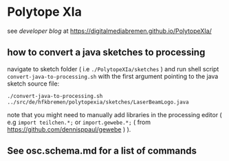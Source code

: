 # Polytope XIa

see *developer blog* at https://digitalmediabremen.github.io/PolytopeXIa/

## how to convert a java sketches to processing

navigate to sketch folder ( i.e `./PolytopeXIa/sketches` ) and run shell script `convert-java-to-processing.sh` with the first argument pointing to the java sketch source file:

```
./convert-java-to-processing.sh ../src/de/hfkbremen/polytopexia/sketches/LaserBeamLogo.java
```

note that you might need to manually add libraries in the processing editor ( e.g `import teilchen.*;` or `import.gewebe.*;` ( from https://github.com/dennisppaul/gewebe ) ).

## See osc.schema.md for a list of commands
